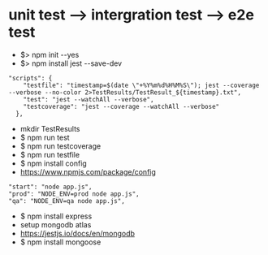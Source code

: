 # unit test --> intergration test --> e2e test
- $> npm init --yes
- $> npm install jest --save-dev
```
"scripts": {
    "testfile": "timestamp=$(date \"+%Y%m%d%H%M%S\"); jest --coverage --verbose --no-color 2>TestResults/TestResult_${timestamp}.txt",
    "test": "jest --watchAll --verbose",
    "testcoverage": "jest --coverage --watchAll --verbose"
  },
```
- mkdir TestResults
- $ npm run test
- $ npm run testcoverage
- $ npm run testfile
- $ npm install config
- https://www.npmjs.com/package/config
```
"start": "node app.js",
"prod": "NODE_ENV=prod node app.js",
"qa": "NODE_ENV=qa node app.js",
```
- $ npm install express
- setup mongodb atlas
- https://jestjs.io/docs/en/mongodb
- $ npm install mongoose